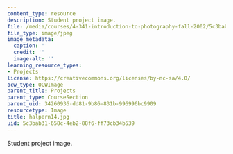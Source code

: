 ```yaml
---
content_type: resource
description: Student project image.
file: /media/courses/4-341-introduction-to-photography-fall-2002/5c3bab31658c4eb288f6ff73cb34b539_halpern14.jpg
file_type: image/jpeg
image_metadata:
  caption: ''
  credit: ''
  image-alt: ''
learning_resource_types:
- Projects
license: https://creativecommons.org/licenses/by-nc-sa/4.0/
ocw_type: OCWImage
parent_title: Projects
parent_type: CourseSection
parent_uid: 34260936-dd81-9b86-831b-996996bc9909
resourcetype: Image
title: halpern14.jpg
uid: 5c3bab31-658c-4eb2-88f6-ff73cb34b539
---
```

Student project image.